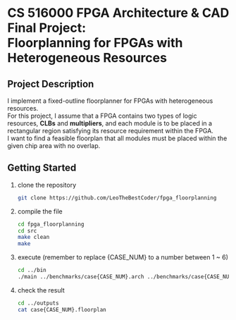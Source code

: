 # CS 516000 FPGA Architecture & CAD Final Project: </br> **Floorplanning for FPGAs with Heterogeneous Resources**

## Project Description
I implement a fixed-outline floorplanner for FPGAs with heterogeneous resources. </br>
For this project, I assume that a FPGA contains two types of logic resources, **CLBs** and **multipliers**, and each module is to be placed in a rectangular region satisfying its resource requirement within the FPGA.  </br>
I want to find a feasible floorplan that all modules must be placed within the given chip area with no overlap.

## Getting Started
1. clone the repository
    ``` bash
    git clone https://github.com/LeoTheBestCoder/fpga_floorplanning
    ```
2. compile the file
    ``` bash
    cd fpga_floorplanning
    cd src
    make clean
    make
    ```
3. execute (remember to replace {CASE_NUM} to a number between 1 ~ 6)
    ``` bash 
    cd ../bin
    ./main ../benchmarks/case{CASE_NUM}.arch ../benchmarks/case{CASE_NUM}.module ../benchmarks/case{CASE_NUM}.net ../outputs/case{CASE_NUM}.floorplan
    ```
4. check the result
    ``` bash
    cd ../outputs
    cat case{CASE_NUM}.floorplan
    ```